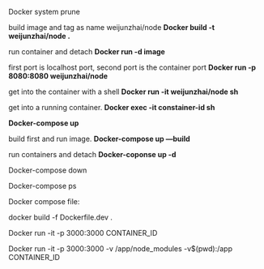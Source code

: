 Docker system prune

build image and tag as name weijunzhai/node
**Docker build -t weijunzhai/node .**

run container and detach
**Docker run -d image**

first port is localhost port, second port is the container port
**Docker run -p 8080:8080 weijunzhai/node**

get into the container with a shell
**Docker run -it weijunzhai/node sh**

get into a running container.
**Docker exec -it constainer-id sh**

**Docker-compose up**

build first and run image.
**Docker-compose up —build**

run containers and detach
**Docker-coponse up -d**

Docker-compose down

Docker-compose ps


Docker compose file:


docker build -f Dockerfile.dev .

Docker run -it -p 3000:3000 CONTAINER_ID

Docker run -it -p 3000:3000 -v /app/node_modules -v$(pwd):/app CONTAINER_ID